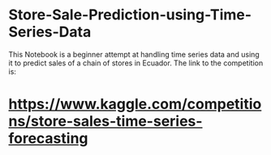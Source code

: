 # Store-Sale-Prediction-using-Time-Series-Data


This Notebook is a beginner attempt at handling time series data and using it to predict sales of a chain of stores in Ecuador. The link to the competition is:

# https://www.kaggle.com/competitions/store-sales-time-series-forecasting
